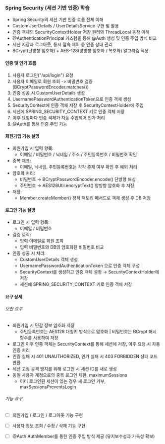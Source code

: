 ### Spring Security (세션 기반 인증) 학습

- Spring Security의 세션 기반 인증 흐름 전체 이해
- CustomUserDetails / UserDetailsService 구현 및 활용
- 인증 객체의 SecurityContextHolder 저장 원리와 ThreadLocal 동작 이해
- @AuthenticationPrincipal 커스텀을 통해 @Auth 생성 및 인증 주입 방식 비교
- 세션 저장과 로그아웃, 동시 접속 제어 등 인증 상태 관리
- BCrypt(단방향 암호화) + AES-128(양방향 암호화 / 복호화) 알고리즘 적용

#### 인증 및 인가 흐름

1. 사용자 로그인("/api/login") 요청
2. 사용자 이메일로 회원 조회 -> 비밀번호 검증(BCryptPasswordEncoder.matches())
3. 인증 성공 시 CustomUserDetails 생성
4. UsernamePasswordAuthenticationToken으로 인증 객체 생성
5. SecurityContext에 인증 객체 저장 후 SecurityContextHolder에 주입
6. 세션에 SPRING_SECURITY_CONTEXT 키로 인증 객체 저장
7. 이후 요청마다 인증 객체가 자동 주입되어 인가 처리
8. @Auth를 통해 인증 주입 가능

#### 회원가입 기능 설명

- 회원가입 시 입력 항목:
    - 이메일 / 비밀번호 / 닉네임 / 주소 / 주민등록번호 / 비밀번호 확인
- 중복 체크:
    - 이메일, 닉네임, 주민등록번호는 각각 존재 여부 확인 후 예외 처리
- 암호화 처리:
    - 비밀번호 → BCryptPasswordEncoder.encode() 단방향 해싱
    - 주민번호 → AES128Util.encryptText() 양방향 암호화 후 저장
- 저장:
    - Member.createMember() 정적 팩토리 메서드로 객체 생성 후 DB 저장

#### 로그인 기능 설명

- 로그인 시 입력 항목:
    - 이메일 / 비밀번호
- 검증 로직:
    - 입력 이메일로 회원 조회
    - 입력 비밀번호와 DB의 암호화된 비밀번호 비교
- 인증 성공 시 처리:
    - CustomUserDetails 객체 생성
    - UsernamePasswordAuthenticationToken 으로 인증 객체 구성
    - SecurityContext를 생성하고 인증 객체 설정 → SecurityContextHolder에 저장
    - 세션에 SPRING_SECURITY_CONTEXT 키로 인증 객체 저장

#### 요구 상세

###### 보안 요구

- 회원가입 시 민감 정보 암호화 저장
    - 주민등록번호는 AES128 대칭키 방식으로 암호화 | 비밀번호는 BCrypt 해시 함수를 사용하여 저장
- 로그인 이후 인증 객체는 SecurityContext를 통해 세션에 저장, 이후 요청 시 자동 인증 처리
- 인증 실패 시 401 UNAUTHORIZED, 인가 실패 시 403 FORBIDDEN 상태 코드 반환
- 세션 고정 공격 방지를 위해 로그인 시 세션 ID를 새로 생성
- 동일 사용자 계정으로의 중복 로그인 제한, maximumSessions
    - 이미 로그인된 세션이 있는 경우 새 로그인 거부, maxSessionsPreventsLogin

###### 기능 요구

- [ ] 회원가입 / 로그인 / 로그아웃 기능 구현
- [ ] 사용자 정보 조회 / 수정 / 삭제 기능 구현
- [ ] @Auth AuthMember를 통한 인증 주입 방식 제공 (유지보수성과 가독성 확보)



